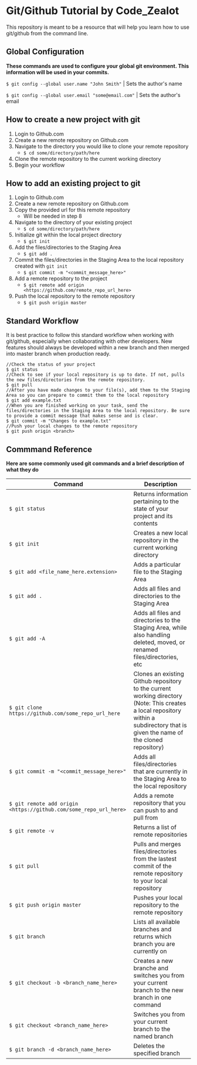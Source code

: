 # Git/Github Tutorial by Code_Zealot

This repository is meant to be a resource that will help you learn how to use git/github from the command line.


## Global Configuration
**These commands are used to configure your global git environment. This information will be used in your commits.**

`$ git config --global user.name "John Smith"`
| Sets the author's name

`$ git config --global user.email "some@email.com"` | Sets the author's email


## How to create a new project with git
1. Login to Github.com
2. Create a new remote repository on Github.com
3. Navigate to the directory you would like to clone your remote repository
	- `$ cd some/directory/path/here`
4. Clone the remote repository to the current working directory
5. Begin your workflow

## How to add an existing project to git
1. Login to Github.com
2. Create a new remote repository on Github.com
3. Copy the provided url for this remote repository
	- Will be needed in step 8
2. Navigate to the directory of your existing project
	- `$ cd some/directory/path/here`
5. Initialize git within the local project directory
	- `$ git init`
6. Add the files/directories to the Staging Area
	- `$ git add .`
7. Commit the files/directories in the Staging Area to the local repository created with `git init`
	- `$ git commit -m "<commit_message_here>"`
8. Add a remote repository to the project
	- `$ git remote add origin <https://github.com/remote_repo_url_here>`
9. Push the local repository to the remote repository
	- `$ git push origin master`

## Standard Workflow
It is best practice to follow this standard workflow when working with git/github, especially when collaborating with other developers. New features should always be developed within a new branch and then merged into master branch when production ready.
```
//Check the status of your project
$ git status
//Check to see if your local repository is up to date. If not, pulls the new files/directories from the remote repository.
$ git pull
//After you have made changes to your file(s), add them to the Staging Area so you can prepare to commit them to the local repository
$ git add example.txt
//When you are finished working on your task, send the files/directories in the Staging Area to the local repository. Be sure to provide a commit message that makes sense and is clear.
$ git commit -m "Changes to example.txt"
//Push your local changes to the remote repository
$ git push origin <branch>
```


## Commmand Reference
**Here are some commonly used git commands and a brief description of what they do**

| Command | Description |
|---------|-------------|
|    `$ git status`     |   Returns information pertaining to the state of your project and its contents          |
|  `$ git init`       |     Creates a new local repository in the current working directory        |
|     `$ git add <file_name_here.extension>`    |     Adds a particular file to the Staging Area        |
| `$ git add .`| Adds all files and directories to the Staging Area|
| `$ git add -A`|Adds all files and directories to the Staging Area, while also handling deleted, moved, or renamed files/directories, etc |
|`$ git clone https://github.com/some_repo_url_here` | Clones an existing Github repository to the current working directory (Note: This creates a local repository within a subdirectory that is given the name of the cloned repository)|
|`$ git commit -m "<commit_message_here>"` | Adds all files/directories that are currently in the Staging Area to the local repository |
|`$ git remote add origin <https://github.com/some_repo_url_here>` |Adds a remote repository that you can push to and pull from |
| `$ git remote -v` |Returns a list of remote repositories |
|`$ git pull` | Pulls and merges files/directories from the lastest commit of the remote repository to your local repository|
|`$ git push origin master` |Pushes your local repository to the remote repository |
| `$ git branch`| Lists all available branches and returns which branch you are currently on|
|`$ git checkout -b <branch_name_here>` |Creates a new branche and switches you from your current branch to the new branch in one command |
| `$ git checkout <branch_name_here>`|Switches you from your current branch to the named branch |
|`$ git branch -d <branch_name_here>` |Deletes the specified branch |